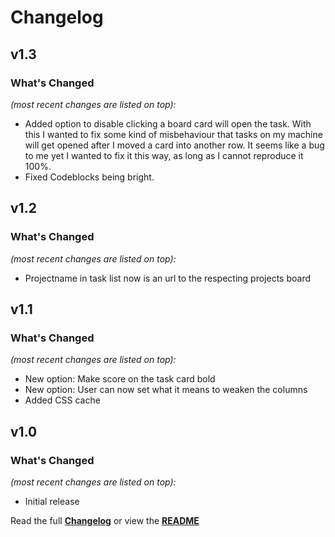 # Changelog


## v1.3

### What's Changed

_(most recent changes are listed on top):_
- Added option to disable clicking a board card will open the task. With this I wanted to fix some kind of misbehaviour that tasks on my machine will get opened after I moved a card into another row. It seems like a bug to me yet I wanted to fix it this way, as long as I cannot reproduce it 100%.
- Fixed Codeblocks being bright.


## v1.2

### What's Changed

_(most recent changes are listed on top):_
- Projectname in task list now is an url to the respecting projects board


## v1.1

### What's Changed

_(most recent changes are listed on top):_
- New option: Make score on the task card bold
- New option: User can now set what it means to weaken the columns
- Added CSS cache


## v1.0

### What's Changed

_(most recent changes are listed on top):_
- Initial release


Read the full [**Changelog**](../master/changelog.md "See changes") or view the [**README**](../master/README.md "View README")
